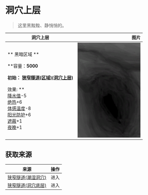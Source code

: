 # 洞穴上层  
> 这里黑黢黢、静悄悄的。  
  
  洞穴上层  |   图片   
 ----  |  ----:   
 ** 黑暗区域 **<br><br>**容量：**5000<br><br>**初始：**	[狭窄隧道(区域)(洞穴上层)](NarrowTunnel.md)<br><br>** 效果: **<br>[降水值](RainValue.md)-5<br>[绝热](InsulationHeat.md)+6<br>[体感温度](TemperaturePerceived.md)-8<br>[阳光防护](SunProtection.md)+6<br>[遮蔽](Sheltered.md)+1<br>[夜晚](IsNight.md)+1  |  <img decoding="async" src="Sprite/NarrowTunnel.png" href="a.md" style="max-width:300px;max-height:300px;">   
  
## 获取来源  
来源  |  操作  
----  |  ----  
[狭窄隧道(潮湿洞穴)](DampChamberExit.md)  |  进入  
[狭窄隧道(洞穴底层)](NarrowTunnelEntrance.md)  |  进入  
